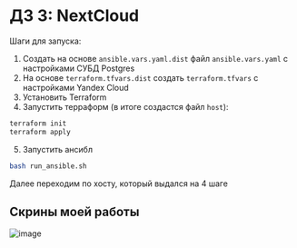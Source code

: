 # ДЗ 3: NextCloud

Шаги для запуска:
1. Создать на основе `ansible.vars.yaml.dist` файл `ansible.vars.yaml` с настройками СУБД Postgres
2. На основе `terraform.tfvars.dist` создать `terraform.tfvars` с настройками Yandex Cloud
3. Установить Terraform
4. Запустить терраформ (в итоге создастся файл `host`):
```bash
terraform init
terraform apply
```
5. Запустить ансибл
```bash
bash run_ansible.sh
```

Далее переходим по хосту, который выдался на 4 шаге

## Скрины моей работы
![image](https://github.com/user-attachments/assets/f380c845-092a-449e-9143-02e60fecb4e9)
